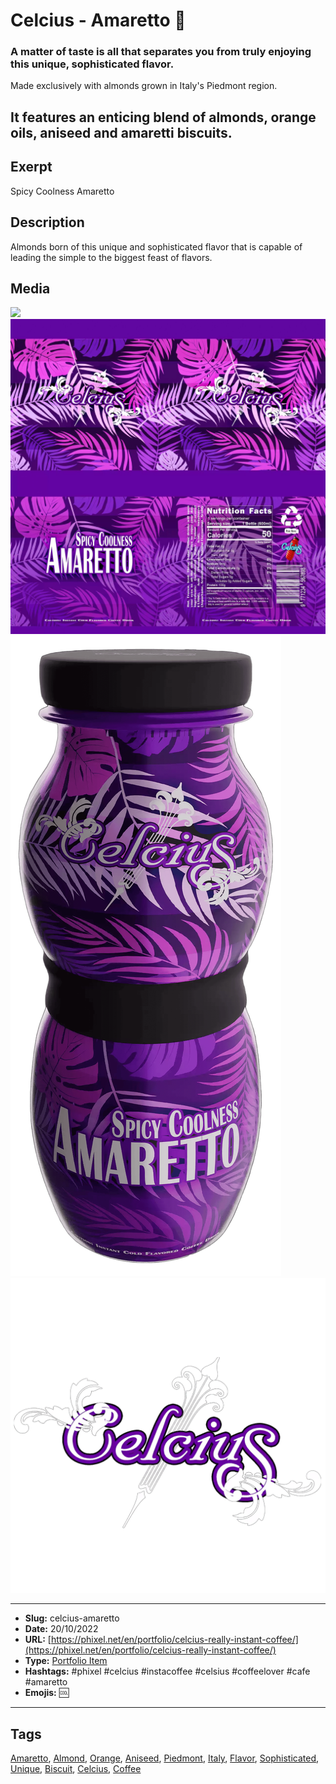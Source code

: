 # Celcius - Amaretto 🍾
### A matter of taste is all that separates you from truly enjoying this unique, sophisticated flavor.

Made exclusively with almonds grown in Italy's Piedmont region.

It features an enticing blend of almonds, orange oils, aniseed and amaretti biscuits.
------------
## Exerpt
Spicy Coolness Amaretto
## Description
Almonds born of this unique and sophisticated flavor that is capable of leading the simple to the biggest feast of flavors.
## Media
<img src="media/4f04de7e/amaretto.gltf">
<img src="media/7b921486/amaretto.jpg">
<img src="media/e8a0c1df/amaretto.png">
<img src="media/7d3342e5/amaretto.png">

------------
- **Slug:** celcius-amaretto
- **Date:** 20/10/2022
- **URL:** [https://phixel.net/en/portfolio/celcius-really-instant-coffee/](https://phixel.net/en/portfolio/celcius-really-instant-coffee/)
- **Type:** [Portfolio Item](#portfolio-item)
- **Hashtags:** #phixel #celcius #instacoffee #celsius #coffeelover #cafe #amaretto
- **Emojis:** 🆒

------------
## Tags
[Amaretto](#Amaretto), [Almond](#Almond), [Orange](#Orange), [Aniseed](#Aniseed), [Piedmont](#Piedmont), [Italy](#Italy), [Flavor](#Flavor), [Sophisticated](#Sophisticated), [Unique](#Unique), [Biscuit](#Biscuit), [Celcius](#Celcius), [Coffee](#Coffee)
